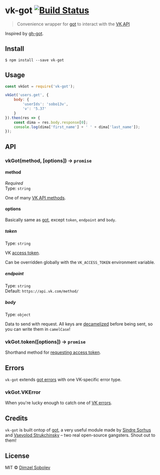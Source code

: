 # vk-got [![Build Status](https://travis-ci.org/dsblv/vk-got.svg?branch=master)](https://travis-ci.org/dsblv/vk-got)

> Convenience wrapper for [got](https://github.com/sindresorhus/got) to interact with the [VK API](https://vk.com/dev/methods)

Inspired by [gh-got](https://github.com/sindresorhus/gh-got).

## Install

```
$ npm install --save vk-got
```


## Usage

```js
const vkGot = require('vk-got');

vkGot('users.get', {
	body: {
		'userIds': 'sobo13v',
		'v': '5.37'
	}
}).then(res => {
	const dima = res.body.response[0];
	console.log(dima['first_name'] + ' ' + dima['last_name']);
});
```


## API

### vkGot(method, [options]) → `promise`

#### method

*Required*  
Type: `string`

One of many [VK API methods](https://vk.com/dev/methods).

#### options

Basically same as [got](https://github.com/sindresorhus/got), except `token`, `endpoint` and `body`.

##### token

Type: `string`

VK [access token](https://vk.com/dev/authentication).

Can be overridden globally with the `VK_ACCESS_TOKEN` environment variable.

##### endpoint

Type: `string`  
Default: `https://api.vk.com/method/`

##### body

Type: `object`

Data to send with request. All keys are [decamelized](https://github.com/sindresorhus/decamelize) before being sent, so you can write them in `camelCase`!

### vkGot.token([options]) → `promise`

Shorthand method for [requesting access token](https://vk.com/dev/authentication).


## Errors

`vk-got` extends [got errors](https://github.com/sindresorhus/got#errors) with one VK-specific error type.

### vkGot.VKError

When you're lucky enough to catch one of [VK errors](https://vk.com/dev/errors).


## Credits

`vk-got` is built ontop of [got](https://github.com/sindresorhus/got), a very useful module made by [Sindre Sorhus](https://github.com/sindresorhus) and [Vsevolod Strukchinsky](https://github.com/floatdrop) – two real open-source gangsters. Shout out to them!

## License

MIT © [Dimzel Sobolev](http://vk.com/sobo13v)
